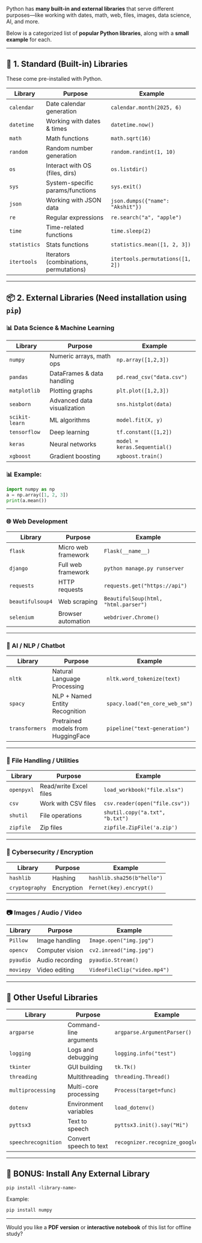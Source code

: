 Python has **many built-in and external libraries** that serve different purposes—like working with dates, math, web, files, images, data science, AI, and more.

Below is a categorized list of **popular Python libraries**, along with a **small example** for each.

---

## 🧮 **1. Standard (Built-in) Libraries**

These come pre-installed with Python.

| Library      | Purpose                                | Example                          |
| ------------ | -------------------------------------- | -------------------------------- |
| `calendar`   | Date calendar generation               | `calendar.month(2025, 6)`        |
| `datetime`   | Working with dates & times             | `datetime.now()`                 |
| `math`       | Math functions                         | `math.sqrt(16)`                  |
| `random`     | Random number generation               | `random.randint(1, 10)`          |
| `os`         | Interact with OS (files, dirs)         | `os.listdir()`                   |
| `sys`        | System-specific params/functions       | `sys.exit()`                     |
| `json`       | Working with JSON data                 | `json.dumps({"name": "Akshit"})` |
| `re`         | Regular expressions                    | `re.search("a", "apple")`        |
| `time`       | Time-related functions                 | `time.sleep(2)`                  |
| `statistics` | Stats functions                        | `statistics.mean([1, 2, 3])`     |
| `itertools`  | Iterators (combinations, permutations) | `itertools.permutations([1, 2])` |

---

## 📦 **2. External Libraries** (Need installation using `pip`)

### 📊 Data Science & Machine Learning

| Library        | Purpose                     | Example                      |
| -------------- | --------------------------- | ---------------------------- |
| `numpy`        | Numeric arrays, math ops    | `np.array([1,2,3])`          |
| `pandas`       | DataFrames & data handling  | `pd.read_csv("data.csv")`    |
| `matplotlib`   | Plotting graphs             | `plt.plot([1,2,3])`          |
| `seaborn`      | Advanced data visualization | `sns.histplot(data)`         |
| `scikit-learn` | ML algorithms               | `model.fit(X, y)`            |
| `tensorflow`   | Deep learning               | `tf.constant([1,2])`         |
| `keras`        | Neural networks             | `model = keras.Sequential()` |
| `xgboost`      | Gradient boosting           | `xgboost.train()`            |

### 📊 Example:

```python
import numpy as np
a = np.array([1, 2, 3])
print(a.mean())
```

---

### 🌐 Web Development

| Library          | Purpose             | Example                              |
| ---------------- | ------------------- | ------------------------------------ |
| `flask`          | Micro web framework | `Flask(__name__)`                    |
| `django`         | Full web framework  | `python manage.py runserver`         |
| `requests`       | HTTP requests       | `requests.get("https://api")`        |
| `beautifulsoup4` | Web scraping        | `BeautifulSoup(html, "html.parser")` |
| `selenium`       | Browser automation  | `webdriver.Chrome()`                 |

---

### 🧠 AI / NLP / Chatbot

| Library        | Purpose                            | Example                        |
| -------------- | ---------------------------------- | ------------------------------ |
| `nltk`         | Natural Language Processing        | `nltk.word_tokenize(text)`     |
| `spacy`        | NLP + Named Entity Recognition     | `spacy.load("en_core_web_sm")` |
| `transformers` | Pretrained models from HuggingFace | `pipeline("text-generation")`  |

---

### 📁 File Handling / Utilities

| Library    | Purpose                | Example                         |
| ---------- | ---------------------- | ------------------------------- |
| `openpyxl` | Read/write Excel files | `load_workbook("file.xlsx")`    |
| `csv`      | Work with CSV files    | `csv.reader(open("file.csv"))`  |
| `shutil`   | File operations        | `shutil.copy("a.txt", "b.txt")` |
| `zipfile`  | Zip files              | `zipfile.ZipFile('a.zip')`      |

---

### 🔐 Cybersecurity / Encryption

| Library        | Purpose    | Example                    |
| -------------- | ---------- | -------------------------- |
| `hashlib`      | Hashing    | `hashlib.sha256(b"hello")` |
| `cryptography` | Encryption | `Fernet(key).encrypt()`    |

---

### 📷 Images / Audio / Video

| Library   | Purpose         | Example                      |
| --------- | --------------- | ---------------------------- |
| `Pillow`  | Image handling  | `Image.open("img.jpg")`      |
| `opencv`  | Computer vision | `cv2.imread("img.jpg")`      |
| `pyaudio` | Audio recording | `pyaudio.Stream()`           |
| `moviepy` | Video editing   | `VideoFileClip("video.mp4")` |

---

## 🧰 Other Useful Libraries

| Library             | Purpose                | Example                              |
| ------------------- | ---------------------- | ------------------------------------ |
| `argparse`          | Command-line arguments | `argparse.ArgumentParser()`          |
| `logging`           | Logs and debugging     | `logging.info("test")`               |
| `tkinter`           | GUI building           | `tk.Tk()`                            |
| `threading`         | Multithreading         | `threading.Thread()`                 |
| `multiprocessing`   | Multi-core processing  | `Process(target=func)`               |
| `dotenv`            | Environment variables  | `load_dotenv()`                      |
| `pyttsx3`           | Text to speech         | `pyttsx3.init().say("Hi")`           |
| `speechrecognition` | Convert speech to text | `recognizer.recognize_google(audio)` |

---

## 🧪 BONUS: Install Any External Library

```bash
pip install <library-name>
```

Example:

```bash
pip install numpy
```

---

Would you like a **PDF version** or **interactive notebook** of this list for offline study?

